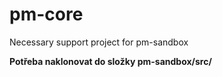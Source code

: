 # pm-core
Necessary support project for pm-sandbox

**Potřeba naklonovat do složky pm-sandbox/src/**